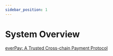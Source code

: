 ```yaml
---
sidebar_position: 1
---
```


# System Overview

[everPay: A Trusted Cross-chain Payment Protocol](https://news.ever.vision/everpay-a-trusted-cross-chain-payment-protocol-eba4a0af7d66)

<!-- TODO: -->